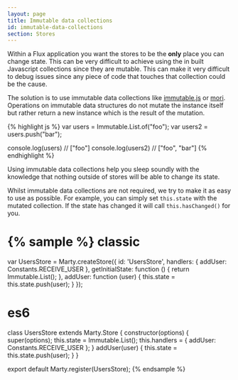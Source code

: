 ```yaml
---
layout: page
title: Immutable data collections
id: immutable-data-collections
section: Stores
---
```


Within a Flux application you want the stores to be the **only** place you can change state. This can be very difficult to achieve using the in built Javascript collections since they are mutable. This can make it very difficult to debug issues since any piece of code that touches that collection could be the cause.

The solution is to use immutable data collections like [immutable.js](http://facebook.github.io/immutable-js/) or [mori](http://swannodette.github.io/mori/). Operations on immutable data structures do not mutate the instance itself but rather return a new instance which is the result of the mutation.

{% highlight js %}
var users = Immutable.List.of("foo");
var users2 = users.push("bar");

console.log(users) // ["foo"]
console.log(users2) // ["foo", "bar"]
{% endhighlight %}

Using immutable data collections help you sleep soundly with the knowledge that nothing outside of stores will be able to change its state.

Whilst immutable data collections are not required, we try to make it as easy to use as possible. For example, you can simply set ``this.state`` with the mutated collection. If the state has changed it will call ``this.hasChanged()`` for you.

{% sample %}
classic
=======
var UsersStore = Marty.createStore({
  id: 'UsersStore',
  handlers: {
    addUser: Constants.RECEIVE_USER
  },
  getInitialState: function () {
    return Immutable.List();
  },
  addUser: function (user) {
    this.state = this.state.push(user);
  }
});

es6
===
class UsersStore extends Marty.Store {
  constructor(options) {
    super(options);
    this.state = Immutable.List();
    this.handlers = {
      addUser: Constants.RECEIVE_USER
    };
  }
  addUser(user) {
    this.state = this.state.push(user);
  }
}

export default Marty.register(UsersStore);
{% endsample %}
